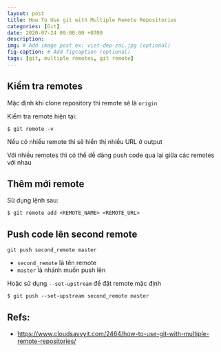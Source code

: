 ```yaml
---
layout: post
title: How To Use git with Multiple Remote Repositories
categories: [Git]
date: 2020-07-24 09:00:00 +0700
description: 
img: # Add image post ex: viet-dep-zai.jpg (optional)
fig-caption: # Add figcaption (optional)
tags: [git, multiple remotes, git remote]
---
```

## Kiểm tra remotes

Mặc định khi clone repository thì remote sẽ là `origin`

Kiểm tra remote hiện tại:

```
$ git remote -v
```

Nếu có nhiều remote thì sẽ hiển thị nhiều URL ở output

Với nhiều remotes thì có thể dễ dàng push code qua lại giữa các remotes với nhau

## Thêm mới remote

Sử dụng lệnh sau:

```
$ git remote add <REMOTE_NAME> <REMOTE_URL>
```

## Push code lên second remote

```
git push second_remote master
```

- `second_remote` là tên remote
- `master` là nhánh muốn push lên

Hoặc sử dụng `--set-upstream` để đặt remote mặc định

```
$ git push --set-upstream second_remote master
```

## Refs:
- https://www.cloudsavvyit.com/2464/how-to-use-git-with-multiple-remote-repositories/